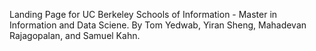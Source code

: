 Landing Page for UC Berkeley Schools of Information - Master in Information and Data Sciene. By Tom Yedwab, Yiran Sheng, Mahadevan Rajagopalan, and Samuel Kahn. 
